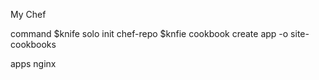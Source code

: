 My Chef

command 
$knife solo init chef-repo
$knfie cookbook create app -o site-cookbooks 

apps
 nginx

